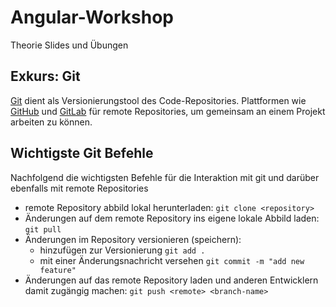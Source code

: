 # Angular-Workshop

Theorie Slides und Übungen

## Exkurs: Git

[Git](https://git-scm.com/) dient als Versionierungstool des Code-Repositories. Plattformen wie [GitHub](https://github.com/) und [GitLab](https://about.gitlab.com/) für remote Repositories, um gemeinsam an einem Projekt arbeiten zu können.

## Wichtigste Git Befehle

Nachfolgend die wichtigsten Befehle für die Interaktion mit git und darüber ebenfalls mit remote Repositories

- remote Repository abbild lokal herunterladen: `git clone <repository>`
- Änderungen auf dem remote Repository ins eigene lokale Abbild laden: `git pull`
- Änderungen im Repository versionieren (speichern):
  - hinzufügen zur Versionierung `git add .`
  - mit einer Änderungsnachricht versehen `git commit -m "add new feature"`
- Änderungen auf das remote Repository laden und anderen Entwicklern damit zugängig machen: `git push <remote> <branch-name>`
